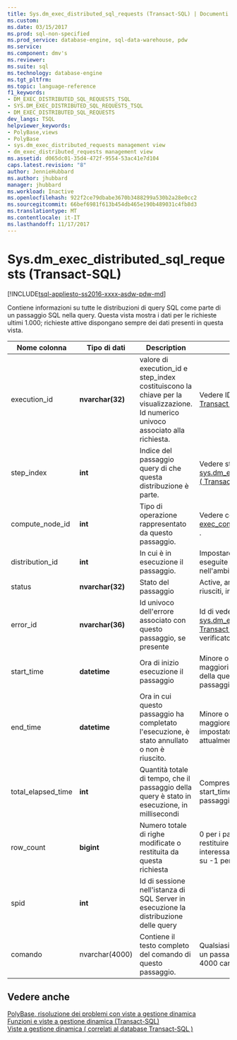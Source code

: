 ```yaml
---
title: Sys.dm_exec_distributed_sql_requests (Transact-SQL) | Documenti Microsoft
ms.custom: 
ms.date: 03/15/2017
ms.prod: sql-non-specified
ms.prod_service: database-engine, sql-data-warehouse, pdw
ms.service: 
ms.component: dmv's
ms.reviewer: 
ms.suite: sql
ms.technology: database-engine
ms.tgt_pltfrm: 
ms.topic: language-reference
f1_keywords:
- DM_EXEC_DISTRIBUTED_SQL_REQUESTS_TSQL
- SYS.DM_EXEC_DISTRIBUTED_SQL_REQUESTS_TSQL
- DM_EXEC_DISTRIBUTED_SQL_REQUESTS
dev_langs: TSQL
helpviewer_keywords:
- PolyBase,views
- PolyBase
- sys.dm_exec_distributed_requests management view
- dm_exec_distributed_requests management view
ms.assetid: d065dc01-35d4-472f-9554-53ac41e7d104
caps.latest.revision: "8"
author: JennieHubbard
ms.author: jhubbard
manager: jhubbard
ms.workload: Inactive
ms.openlocfilehash: 922f2ce79dbabe3670b3488299a530b2a28e0cc2
ms.sourcegitcommit: 66bef6981f613b454db465e190b489031c4fb8d3
ms.translationtype: MT
ms.contentlocale: it-IT
ms.lasthandoff: 11/17/2017
---
```

# <a name="sysdmexecdistributedsqlrequests-transact-sql"></a>Sys.dm_exec_distributed_sql_requests (Transact-SQL)
[!INCLUDE[tsql-appliesto-ss2016-xxxx-asdw-pdw-md](../../includes/tsql-appliesto-ss2016-xxxx-asdw-pdw-md.md)]

  Contiene informazioni su tutte le distribuzioni di query SQL come parte di un passaggio SQL nella query.  Questa vista mostra i dati per le richieste ultimi 1.000; richieste attive dispongano sempre dei dati presenti in questa vista.  
  
|Nome colonna|Tipo di dati|Description|Intervallo|  
|-----------------|---------------|-----------------|-----------|  
|execution_id|**nvarchar(32)**|valore di execution_id e step_index costituiscono la chiave per la visualizzazione. Id numerico univoco associato alla richiesta.|Vedere ID in [Sys.dm exec_requests &#40; Transact-SQL &#41;](../../relational-databases/system-dynamic-management-views/sys-dm-exec-requests-transact-sql.md)|  
|step_index|**int**|Indice del passaggio query di che questa distribuzione è parte.|Vedere step_index in [sys.dm_exec_distributed_request_steps &#40; Transact-SQL &#41; ](../../relational-databases/system-dynamic-management-views/sys-dm-exec-distributed-request-steps-transact-sql.md).|  
|compute_node_id|**int**|Tipo di operazione rappresentato da questo passaggio.|Vedere compute_node_id in [Sys.dm exec_compute_nodes &#40; Transact-SQL &#41; ](../../relational-databases/system-dynamic-management-views/sys-dm-exec-compute-nodes-transact-sql.md).|  
|distribution_id|**int**|In cui è in esecuzione il passaggio.|Impostare su -1 per le richieste eseguite nell'ambito del nodo non nell'ambito della distribuzione.|  
|status|**nvarchar(32)**|Stato del passaggio|Active, annullato, completato, non riusciti, in coda|  
|error_id|**nvarchar(36)**|Id univoco dell'errore associato con questo passaggio, se presente|Id di vedere [sys.dm_exec_compute_node_errors &#40; Transact-SQL &#41; ](../../relational-databases/system-dynamic-management-views/sys-dm-exec-compute-node-errors-transact-sql.md), NULL se si è verificato alcun errore.|  
|start_time|**datetime**|Ora di inizio esecuzione il passaggio|Minore o uguale all'ora corrente e maggiori o uguali a end_compile_time della query a cui appartiene questo passaggio.|  
|end_time|**datetime**|Ora in cui questo passaggio ha completato l'esecuzione, è stato annullato o non è riuscito.|Minore o uguale all'ora corrente e maggiore o uguale a start_time, impostato su NULL per i passaggi attualmente in esecuzione o in coda.|  
|total_elapsed_time|**int**|Quantità totale di tempo, che il passaggio della query è stato in esecuzione, in millisecondi|Compreso tra 0 e la differenza tra start_time ed end_time. 0 per i passaggi in coda.|  
|row_count|**bigint**|Numero totale di righe modificate o restituita da questa richiesta|0 per i passaggi che non modificare o restituire dati, numero di righe interessate in caso contrario. Impostare su -1 per i passaggi DMS.|  
|spid|**int**|Id di sessione nell'istanza di SQL Server in esecuzione la distribuzione delle query||  
|comando|nvarchar(4000)|Contiene il testo completo del comando di questo passaggio.|Qualsiasi stringa di richiesta valido per un passaggio. Troncata se supera i 4000 caratteri.|  
  
## <a name="see-also"></a>Vedere anche  
 [PolyBase, risoluzione dei problemi con viste a gestione dinamica](http://msdn.microsoft.com/library/ce9078b7-a750-4f47-b23e-90b83b783d80)   
 [Funzioni e viste a gestione dinamica &#40;Transact-SQL&#41;](~/relational-databases/system-dynamic-management-views/system-dynamic-management-views.md)   
 [Viste a gestione dinamica &#40; correlati al database Transact-SQL &#41;](../../relational-databases/system-dynamic-management-views/database-related-dynamic-management-views-transact-sql.md)  
  
  
